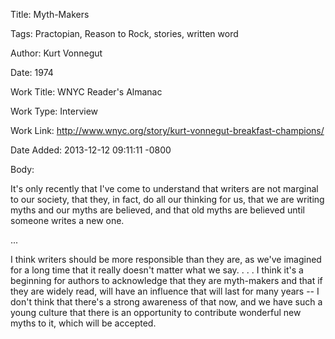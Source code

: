 Title:  Myth-Makers

Tags:   Practopian, Reason to Rock, stories, written word

Author: Kurt Vonnegut

Date:   1974

Work Title: WNYC Reader's Almanac

Work Type: Interview

Work Link: http://www.wnyc.org/story/kurt-vonnegut-breakfast-champions/

Date Added: 2013-12-12 09:11:11 -0800

Body: 

It's only recently that I've come to understand that writers are not marginal to our society, that they, in fact, do all our thinking for us, that we are writing myths and our myths are believed, and that old myths are believed until someone writes a new one. 

... 

I think writers should be more responsible than they are, as we've imagined for a long time that it really doesn't matter what we say. . . . I think it's a beginning for authors to acknowledge that they are myth-makers and that if they are widely read, will have an influence that will last for many years -- I don't think that there's a strong awareness of that now, and we have such a young culture that there is an opportunity to contribute wonderful new myths to it, which will be accepted.
